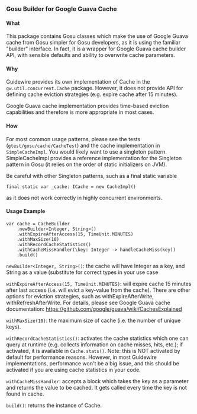 ### Gosu Builder for Google Guava Cache

#### What
This package contains Gosu classes which make the use of Google Guava cache from Gosu simpler
for Gosu developers, as it is using the familiar "builder" interface. In fact, it is a wrapper for
Google Guava cache builder API, with sensible defaults and ability to overwrite cache parameters.

#### Why
Guidewire provides its own implementation of Cache in the `gw.util.concurrent.Cache` package. However,
it does not provide API for defining cache eviction strategies (e.g. expire cache after 15 minutes).

Google Guava cache implementation provides time-based eviction capabilities and therefore is more appropriate
in most cases.

#### How
For most common usage patterns, please see the tests (`gtest/gosu/cache/CacheTest`) and the cache implementation in
`SimpleCacheImpl`. You would likely want to use a singleton pattern. SimpleCacheImpl provides a reference
implementation for the Singleton pattern in Gosu (it relies on the order of static initializers on JVM).

Be careful with other Singleton patterns, such as a final static variable
```
final static var _cache: ICache = new CacheImpl()
```
as it does not work correctly in highly concurrent environments.

#### Usage Example
```
var cache = CacheBuilder
    .newBuilder<Integer, String>()
    .withExpireAfterAccess(15, TimeUnit.MINUTES)
    .withMaxSize(10)
    .withRecordCacheStatistics()
    .withCacheMissHandler(\key: Integer -> handleCacheMiss(key))
    .build()
```

`newBuilder<Integer, String>()`: the cache will have Integer as a key, and String as a value (substitute for correct
types in your use case

`withExpireAfterAccess(15, TimeUnit.MINUTES)`: will expire cache 15 minutes after last access (i.e. will evict
a key-value from the cache). There are other options for eviction strategies, such as withExpireAfterWrite,
withRefreshAfterWrite. For details, please see Google Guava cache documentation:
https://github.com/google/guava/wiki/CachesExplained

`withMaxSize(10)`: the maximum size of cache (i.e. the number of unique keys).

`withRecordCacheStatistics()`: activates the cache statistics which one can query at runtime (e.g. collects
information on cache misses, hits, etc.); if activated, it is available in `Cache.stats()`. Note: this is NOT
activated by default for performance reasons. However, in most Guidewire implementations, performance won't be
a big issue, and this should be activated if you are using cache statistics in your code.

`withCacheMissHandler`: accepts a block which takes the key as a parameter and returns the value to be cached.
It gets called every time the key is not found in cache.

`build()`: returns the instance of Cache.

